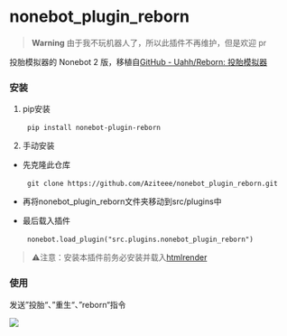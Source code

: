 # nonebot_plugin_reborn

> **Warning**
> 由于我不玩机器人了，所以此插件不再维护，但是欢迎 pr

投胎模拟器的 Nonebot 2 版，移植自[GitHub - Uahh/Reborn: 投胎模拟器](https://github.com/Uahh/Reborn)

### 安装

1. pip安装

        `pip install nonebot-plugin-reborn`

2. 手动安装
- 先克隆此仓库

        `git clone https://github.com/Aziteee/nonebot_plugin_reborn.git`

- 再将nonebot_plugin_reborn文件夹移动到src/plugins中

- 最后载入插件

        `nonebot.load_plugin("src.plugins.nonebot_plugin_reborn")`

> ⚠️注意：安装本插件前务必安装并载入[htmlrender](https://github.com/kexue-z/nonebot-plugin-htmlrender)

### 使用

发送”投胎“、”重生“、”reborn“指令

![](https://s1.ax1x.com/2022/11/08/xzeZ8S.jpg)
